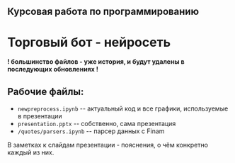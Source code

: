 ## Курсовая работа по программированию
# Торговый бот - нейросеть

**! большинство файлов - уже история, и будут удалены в последующих обновлениях !**

## Рабочие файлы:

- `newpreprocess.ipynb` -- актуальный код и все графики, используемые в презентации
- `presentation.pptx` -- собственно, сама презентация
- `/quotes/parsers.ipynb` -- парсер данных с Finam

В заметках к слайдам презентации - пояснения, о чём конкретно каждый из них. 
